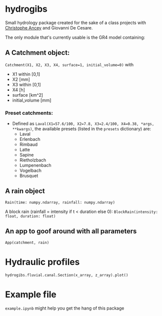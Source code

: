 # hydrogibs

Small hydrology package created for the sake of a class projects with [Christophe Ancey](https://fr.ancey.ch/ "fr.ancey.ch") and Giovanni De Cesare.

The only module that's currently usable is the GR4 model containing:


## A Catchment object:

`Catchment(X1, X2, X3, X4, surface=1, initial_volume=0)` with

* X1 within [0,1]
* X2 [mm]
* X3 within [0,1]
* X4 [h]
* surface [km^2]
* initial_volume [mm]

### Preset catchments:

* Defined as `Laval(X1=57.6/100, X2=7.8, X3=2.4/100, X4=0.38, *args, **kwargs)`, the available presets (listed in the `presets` dictionary) are:
  * Laval
  * Erlenbach
  * Rimbaud
  * Latte
  * Sapine
  * Rietholzbach
  * Lumpenenbach
  * Vogelbach
  * Brusquet

## A rain object

 `Rain(time: numpy.ndarray, rainfall: numpy.ndarray)`

A block rain (rainfall = intensity if t < duration else 0): `BlockRain(intensity: float, duration: float)`

## An app to goof around with all parameters

 `App(catchment, rain)`

# Hydraulic profiles

```hydrogibs.fluvial.canal.Section(x_array, z_array).plot()```

# Example file

`example.ipynb` might help you get the hang of this package
